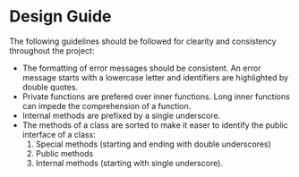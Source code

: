 # Design Guide

The following guidelines should be followed for clearity and consistency throughout the project:

- The formatting of error messages should be consistent. An error message starts with a lowercase letter and identifiers are highlighted by double quotes.
- Private functions are prefered over inner functions. Long inner functions can impede the comprehension of a function.
- Internal methods are prefixed by a single underscore.
- The methods of a class are sorted to make it easer to identify the public interface of a class:
    1. Special methods (starting and ending with double underscores)
    2. Public methods
    3. Internal methods (starting with single underscore).

